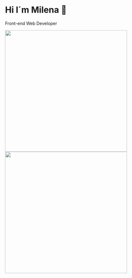 # Hi I´m Milena 👋
Front-end Web Developer
<!--
**MilenaGiachetti/MilenaGiachetti** is a ✨ _special_ ✨ repository because its `README.md` (this file) appears on your GitHub profile.

Here are some ideas to get you started:

- 🔭 I’m currently working on ...
- 🌱 I’m currently learning ...
- 👯 I’m looking to collaborate on ...
- 🤔 I’m looking for help with ...
- 💬 Ask me about ...
- 📫 How to reach me: ...
- 😄 Pronouns: ...
- ⚡ Fun fact: ...
-->

<p align="left">
  <a href="https://github.com/MilenaGiachetti"><img width="400" src="https://github-readme-stats.vercel.app/api?username=MilenaGiachetti&show_icons=true&theme=react &hide=stars&count_private=true&include_all_commits=true">
  <a href="https://github.com/MilenaGiachetti"><img width="400" src="https://github-readme-stats.vercel.app/api/top-langs/?username=MilenaGiachetti&hide=c,hack,makefile&langs_count=10&theme=react">
</p>   

